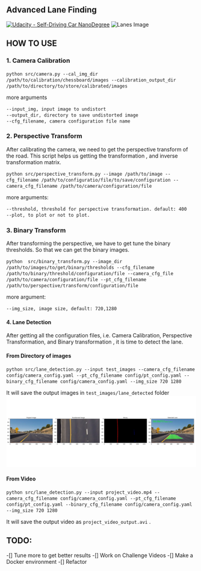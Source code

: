 ## Advanced Lane Finding
[![Udacity - Self-Driving Car NanoDegree](https://s3.amazonaws.com/udacity-sdc/github/shield-carnd.svg)](http://www.udacity.com/drive)
![Lanes Image](./examples/example_output.jpg)

## HOW TO USE

### 1. Camera Calibration

```
python src/camera.py --cal_img_dir /path/to/calibration/chessboard/images --calibration_output_dir /path/to/directory/to/store/calibrated/images
```

more arguments
```
--input_img, input image to undistort
--output_dir, directory to save undistorted image
--cfg_filename, camera configuration file name

```

### 2. Perspective Transform

After calibrating the camera, we need to get the perspective transform of the road. This script helps us getting the transformation , and inverse transformation matrix.

```
python src/perspective_transform.py --image /path/to/image --cfg_filename /path/to/configuratio/file/to/save/configuration --camera_cfg_filename /path/to/camera/configuration/file
```

more arguments:

```
--threshold, threshold for perspective transformation. default: 400
--plot, to plot or not to plot.

```

### 3. Binary Transform

After transforming the perspective, we have to get tune the binary thresholds. So that we can get the binary images.

```
python  src/binary_transform.py --image_dir /path/to/images/to/get/binary/thresholds --cfg_filename /path/to/binary/threshold/configuration/file --camera_cfg_file /path/to/camera/configuration/file --pt_cfg_filename /path/to/perspective/transform/configuration/file 

```

more argument:

```
--img_size, image size, default: 720,1280

```

#### 4. Lane Detection

After getting all the configuration files, i.e. Camera Calibration, Perspective Transformation, and Binary transformation , it is time to detect the lane.

#### From Directory of images

```
python src/lane_detection.py --input test_images --camera_cfg_filename config/camera_config.yaml --pt_cfg_filename config/pt_config.yaml --binary_cfg_filename config/camera_config.yaml --img_size 720 1280

```
It will save the output images in `test_images/lane_detected` folder
![detected image](test_images/lane_detected/0.jpg)

#### From Video

```
python src/lane_detection.py --input project_video.mp4 --camera_cfg_filename config/camera_config.yaml --pt_cfg_filename config/pt_config.yaml --binary_cfg_filename config/camera_config.yaml --img_size 720 1280

```

It will save the output video as `project_video_output.avi` .

## TODO:

-[] Tune more to get better results
-[] Work on Challenge Videos
-[] Make a Docker environment
-[] Refactor
